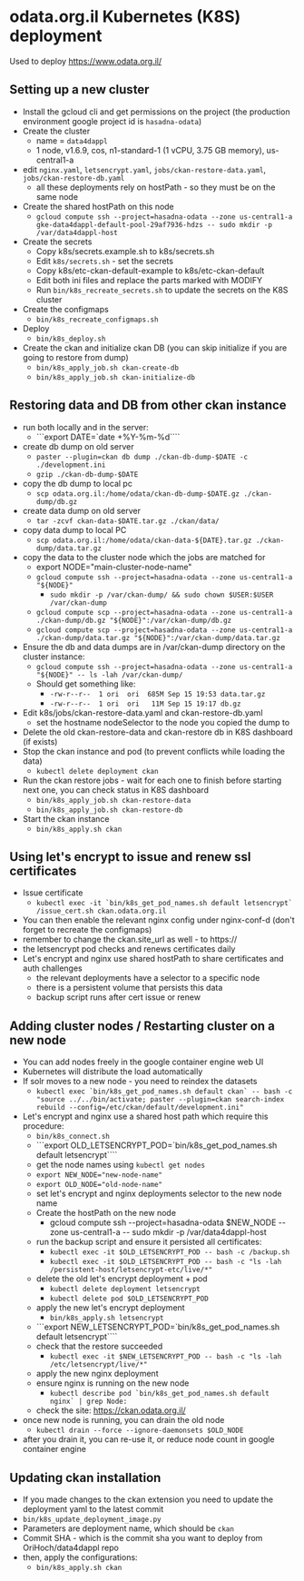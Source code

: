 # odata.org.il Kubernetes (K8S) deployment

Used to deploy https://www.odata.org.il/

## Setting up a new cluster

* Install the gcloud cli and get permissions on the project (the production environment google project id is `hasadna-odata`)
* Create the cluster
  * name = `data4dappl`
  * 1 node, v1.6.9, cos, n1-standard-1 (1 vCPU, 3.75 GB memory), us-central1-a
* edit `nginx.yaml`, `letsencrypt.yaml`, `jobs/ckan-restore-data.yaml`, `jobs/ckan-restore-db.yaml`
  * all these deployments rely on hostPath - so they must be on the same node
* Create the shared hostPath on this node
  * `gcloud compute ssh --project=hasadna-odata --zone us-central1-a gke-data4dappl-default-pool-29af7936-hdzs -- sudo mkdir -p /var/data4dappl-host`
* Create the secrets
  * Copy k8s/secrets.example.sh to k8s/secrets.sh
  * Edit `k8s/secrets.sh` - set the secrets
  * Copy k8s/etc-ckan-default-example to k8s/etc-ckan-default
  * Edit both ini files and replace the parts marked with MODIFY
  * Run `bin/k8s_recreate_secrets.sh` to update the secrets on the K8S cluster
* Create the configmaps
  * `bin/k8s_recreate_configmaps.sh`
* Deploy
  * `bin/k8s_deploy.sh`
* Create the ckan and initialize ckan DB (you can skip initialize if you are going to restore from dump)
  * `bin/k8s_apply_job.sh ckan-create-db`
  * `bin/k8s_apply_job.sh ckan-initialize-db`

## Restoring data and DB from other ckan instance
* run both locally and in the server:
  * ```export DATE=`date +%Y-%m-%d````
* create db dump on old server
  * `paster --plugin=ckan db dump ./ckan-db-dump-$DATE -c ./development.ini`
  * `gzip ./ckan-db-dump-$DATE`
* copy the db dump to local pc
  * `scp odata.org.il:/home/odata/ckan-db-dump-$DATE.gz ./ckan-dump/db.gz`
* create data dump on old server
  * `tar -zcvf ckan-data-$DATE.tar.gz ./ckan/data/`
* copy data dump to local PC
  * `scp odata.org.il:/home/odata/ckan-data-${DATE}.tar.gz ./ckan-dump/data.tar.gz`
* copy the data to the cluster node which the jobs are matched for
  * export NODE="main-cluster-node-name"
  * `gcloud compute ssh --project=hasadna-odata --zone us-central1-a "${NODE}"`
    * `sudo mkdir -p /var/ckan-dump/ && sudo chown $USER:$USER /var/ckan-dump`
  * `gcloud compute scp --project=hasadna-odata --zone us-central1-a ./ckan-dump/db.gz "${NODE}":/var/ckan-dump/db.gz`
  * `gcloud compute scp --project=hasadna-odata --zone us-central1-a ./ckan-dump/data.tar.gz "${NODE}":/var/ckan-dump/data.tar.gz`
* Ensure the db and data dumps are in /var/ckan-dump directory on the cluster instance:
  * `gcloud compute ssh --project=hasadna-odata --zone us-central1-a "${NODE}" -- ls -lah /var/ckan-dump/`
  * Should get something like:
    * `-rw-r--r--  1 ori  ori  685M Sep 15 19:53 data.tar.gz`
    * `-rw-r--r--  1 ori  ori   11M Sep 15 19:17 db.gz`
* Edit k8s/jobs/ckan-restore-data.yaml and ckan-restore-db.yaml
  * set the hostname nodeSelector to the node you copied the dump to
* Delete the old ckan-restore-data and ckan-restore db in K8S dashboard (if exists)
* Stop the ckan instance and pod (to prevent conflicts while loading the data)
  * `kubectl delete deployment ckan`
* Run the ckan restore jobs - wait for each one to finish before starting next one, you can check status in K8S dashboard
  * `bin/k8s_apply_job.sh ckan-restore-data`
  * `bin/k8s_apply_job.sh ckan-restore-db`
* Start the ckan instance
  * `bin/k8s_apply.sh ckan`

## Using let's encrypt to issue and renew ssl certificates
* Issue certificate
  * ```kubectl exec -it `bin/k8s_get_pod_names.sh default letsencrypt` /issue_cert.sh ckan.odata.org.il```
* You can then enable the relevant nginx config under nginx-conf-d (don't forget to recreate the configmaps)
* remember to change the ckan.site_url as well - to https://
* the letsencrypt pod checks and renews certificates daily
* Let's encrypt and nginx use shared hostPath to share certificates and auth challenges
  * the relevant deployments have a selector to a specific node
  * there is a persistent volume that persists this data
  * backup script runs after cert issue or renew

## Adding cluster nodes / Restarting cluster on a new node
* You can add nodes freely in the google container engine web UI
* Kubernetes will distribute the load automatically
* If solr moves to a new node - you need to reindex the datasets
  * ```kubectl exec `bin/k8s_get_pod_names.sh default ckan` -- bash -c "source ../../bin/activate; paster --plugin=ckan search-index rebuild --config=/etc/ckan/default/development.ini"```
* Let's encrypt and nginx use a shared host path which require this procedure:
  * `bin/k8s_connect.sh`
  * ```export OLD_LETSENCRYPT_POD=`bin/k8s_get_pod_names.sh default letsencrypt````
  * get the node names using `kubectl get nodes`
  * `export NEW_NODE="new-node-name"`
  * `export OLD_NODE="old-node-name"`
  * set let's encrypt and nginx deployments selector to the new node name
  * Create the hostPath on the new node
    * gcloud compute ssh --project=hasadna-odata $NEW_NODE --zone us-central1-a -- sudo mkdir -p /var/data4dappl-host
  * run the backup script and ensure it persisted all certificates:
    * `kubectl exec -it $OLD_LETSENCRYPT_POD -- bash -c /backup.sh`
    * `kubectl exec -it $OLD_LETSENCRYPT_POD -- bash -c "ls -lah /persistent-host/letsencrypt-etc/live/*"`
  * delete the old let's encrypt deployment + pod
    * `kubectl delete deployment letsencrypt`
    * `kubectl delete pod $OLD_LETSENCRYPT_POD`
  * apply the new let's encrypt deployment
    * `bin/k8s_apply.sh letsencrypt`
  * ```export NEW_LETSENCRYPT_POD=`bin/k8s_get_pod_names.sh default letsencrypt````
  * check that the restore succeeded
    * ```kubectl exec -it $NEW_LETSENCRYPT_POD -- bash -c "ls -lah /etc/letsencrypt/live/*"```
  * apply the new nginx deployment
  * ensure nginx is running on the new node
    * ```kubectl describe pod `bin/k8s_get_pod_names.sh default nginx` | grep Node:```
  * check the site: https://ckan.odata.org.il/
* once new node is running, you can drain the old node
  * `kubectl drain --force --ignore-daemonsets $OLD_NODE`
* after you drain it, you can re-use it, or reduce node count in google container engine

## Updating ckan installation

* If you made changes to the ckan extension you need to update the deployment yaml to the latest commit
* `bin/k8s_update_deployment_image.py`
* Parameters are deployment name, which should be `ckan`
* Commit SHA - which is the commit sha you want to deploy from OriHoch/data4dappl repo
* then, apply the configurations:
  * `bin/k8s_apply.sh ckan`